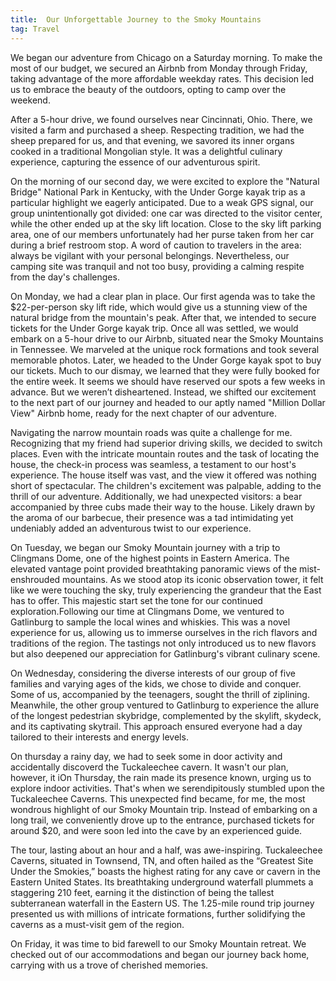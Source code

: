 ```yaml
---
title:  Our Unforgettable Journey to the Smoky Mountains
tag: Travel
---
```


We began our adventure from Chicago on a Saturday morning. To make the most of our budget, we secured an Airbnb from Monday through Friday, taking advantage of the more affordable weekday rates. This decision led us to embrace the beauty of the outdoors, opting to camp over the weekend.

After a 5-hour drive, we found ourselves near Cincinnati, Ohio. There, we visited a farm and purchased a sheep. Respecting tradition, we had the sheep prepared for us, and that evening, we savored its inner organs cooked in a traditional Mongolian style. It was a delightful culinary experience, capturing the essence of our adventurous spirit.

On the morning of our second day, we were excited to explore the "Natural Bridge" National Park in Kentucky, with the Under Gorge kayak trip as a particular highlight we eagerly anticipated. Due to a weak GPS signal, our group unintentionally got divided: one car was directed to the visitor center, while the other ended up at the sky lift location. Close to the sky lift parking area, one of our members unfortunately had her purse taken from her car during a brief restroom stop. A word of caution to travelers in the area: always be vigilant with your personal belongings. Nevertheless, our camping site was tranquil and not too busy, providing a calming respite from the day's challenges. 

On Monday, we had a clear plan in place. Our first agenda was to take the $22-per-person sky lift ride, which would give us a stunning view of the natural bridge from the mountain's peak. After that, we intended to secure tickets for the Under Gorge kayak trip. Once all was settled, we would embark on a 5-hour drive to our Airbnb, situated near the Smoky Mountains in Tennessee. We marveled at the unique rock formations and took several memorable photos. Later, we headed to the Under Gorge kayak spot to buy our tickets. Much to our dismay, we learned that they were fully booked for the entire week. It seems we should have reserved our spots a few weeks in advance. But we weren’t disheartened. Instead, we shifted our excitement to the next part of our journey and headed to our aptly named "Million Dollar View" Airbnb home, ready for the next chapter of our adventure.


Navigating the narrow mountain roads was quite a challenge for me. Recognizing that my friend had superior driving skills, we decided to switch places. Even with the intricate mountain routes and the task of locating the house, the check-in process was seamless, a testament to our host's experience. The house itself was vast, and the view it offered was nothing short of spectacular. The children's excitement was palpable, adding to the thrill of our adventure. Additionally, we had unexpected visitors: a bear accompanied by three cubs made their way to the house. Likely drawn by the aroma of our barbecue, their presence was a tad intimidating yet undeniably added an adventurous twist to our experience.


On Tuesday, we began our Smoky Mountain journey with a trip to Clingmans Dome, one of the highest points in Eastern America. The elevated vantage point provided breathtaking panoramic views of the mist-enshrouded mountains. As we stood atop its iconic observation tower, it felt like we were touching the sky, truly experiencing the grandeur that the East has to offer. This majestic start set the tone for our continued exploration.Following our time at Clingmans Dome, we ventured to Gatlinburg to sample the local wines and whiskies. This was a novel experience for us, allowing us to immerse ourselves in the rich flavors and traditions of the region. The tastings not only introduced us to new flavors but also deepened our appreciation for Gatlinburg's vibrant culinary scene.

On Wednesday, considering the diverse interests of our group of five families and varying ages of the kids, we chose to divide and conquer. Some of us, accompanied by the teenagers, sought the thrill of ziplining. Meanwhile, the other group ventured to Gatlinburg to experience the allure of the longest pedestrian skybridge, complemented by the skylift, skydeck, and its captivating skytrail. This approach ensured everyone had a day tailored to their interests and energy levels.

On thursday a rainy day, we had to seek some in door activity and accidentally discoverd the Tuckaleechee cavern. It wasn't our plan, however, it iOn Thursday, the rain made its presence known, urging us to explore indoor activities. That's when we serendipitously stumbled upon the Tuckaleechee Caverns. This unexpected find became, for me, the most wondrous highlight of our Smoky Mountain trip. Instead of embarking on a long trail, we conveniently drove up to the entrance, purchased tickets for around $20, and were soon led into the cave by an experienced guide.

The tour, lasting about an hour and a half, was awe-inspiring. Tuckaleechee Caverns, situated in Townsend, TN, and often hailed as the “Greatest Site Under the Smokies,” boasts the highest rating for any cave or cavern in the Eastern United States. Its breathtaking underground waterfall plummets a staggering 210 feet, earning it the distinction of being the tallest subterranean waterfall in the Eastern US. The 1.25-mile round trip journey presented us with millions of intricate formations, further solidifying the caverns as a must-visit gem of the region.

On Friday, it was time to bid farewell to our Smoky Mountain retreat. We checked out of our accommodations and began our journey back home, carrying with us a trove of cherished memories.

